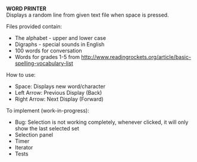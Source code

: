 **WORD PRINTER**\
Displays a random line from given text file when space is pressed. 

Files provided contain:
- The alphabet - upper and lower case
- Digraphs - special sounds in English
- 100 words for conversation
- Words for grades 1-5 from http://www.readingrockets.org/article/basic-spelling-vocabulary-list

How to use:
- Space: Displays new word/character
- Left Arrow: Previous Display (Back)
- Right Arrow: Next Display (Forward)

To implement (work-in-progress):
- Bug: Selection is not working completely, whenever clicked, it will only show the last selected set
- Selection panel
- Timer
- Iterator
- Tests